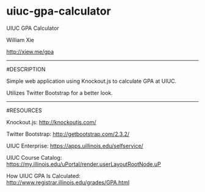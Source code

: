 uiuc-gpa-calculator
===================
UIUC GPA Calculator

William Xie

http://xiew.me/gpa

-----

#DESCRIPTION

Simple web application using Knockout.js to calculate GPA at UIUC.

Utilizes Twitter Bootstrap for a better look.

-----

#RESOURCES

Knockout.js: http://knockoutjs.com/

Twitter Bootstrap: http://getbootstrap.com/2.3.2/

UIUC Enterprise: https://apps.uillinois.edu/selfservice/

UIUC Course Catalog: https://my.illinois.edu/uPortal/render.userLayoutRootNode.uP

How UIUC GPA Is Calculated: http://www.registrar.illinois.edu/grades/GPA.html




